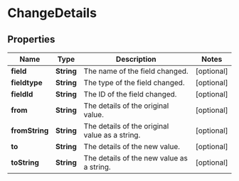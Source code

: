 # ChangeDetails

## Properties
Name | Type | Description | Notes
------------ | ------------- | ------------- | -------------
**field** | **String** | The name of the field changed. |  [optional]
**fieldtype** | **String** | The type of the field changed. |  [optional]
**fieldId** | **String** | The ID of the field changed. |  [optional]
**from** | **String** | The details of the original value. |  [optional]
**fromString** | **String** | The details of the original value as a string. |  [optional]
**to** | **String** | The details of the new value. |  [optional]
**toString** | **String** | The details of the new value as a string. |  [optional]
